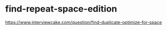 # find-repeat-space-edition

https://www.interviewcake.com/question/find-duplicate-optimize-for-space
